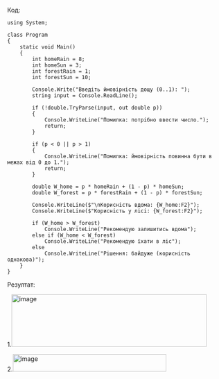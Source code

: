 Код:
```
using System;

class Program
{
    static void Main()
    {
        int homeRain = 8;   
        int homeSun = 3;    
        int forestRain = 1; 
        int forestSun = 10;

        Console.Write("Введiть ймовiрнiсть дощу (0..1): ");
        string input = Console.ReadLine();

        if (!double.TryParse(input, out double p))
        {
            Console.WriteLine("Помилка: потрiбно ввести число.");
            return;
        }

        if (p < 0 || p > 1)
        {
            Console.WriteLine("Помилка: ймовiрнiсть повинна бути в межах вiд 0 до 1.");
            return;
        }

        double W_home = p * homeRain + (1 - p) * homeSun;
        double W_forest = p * forestRain + (1 - p) * forestSun;

        Console.WriteLine($"\nКориснiсть вдома: {W_home:F2}");
        Console.WriteLine($"Кориснiсть у лiсi: {W_forest:F2}");

        if (W_home > W_forest)
            Console.WriteLine("Рекомендую залишитись вдома");
        else if (W_home < W_forest)
            Console.WriteLine("Рекомендую їхати в лiс");
        else
            Console.WriteLine("Рiшення: байдуже (кориснiсть однакова)");
    }
}
```
Резултат: 

1.<img width="450" height="121" alt="image" src="https://github.com/user-attachments/assets/cd824f35-797e-4ed3-8858-f670f5338700" />

2.<img width="354" height="40" alt="image" src="https://github.com/user-attachments/assets/7ab7692d-6ea6-46a9-9a79-9d538600e654" />
